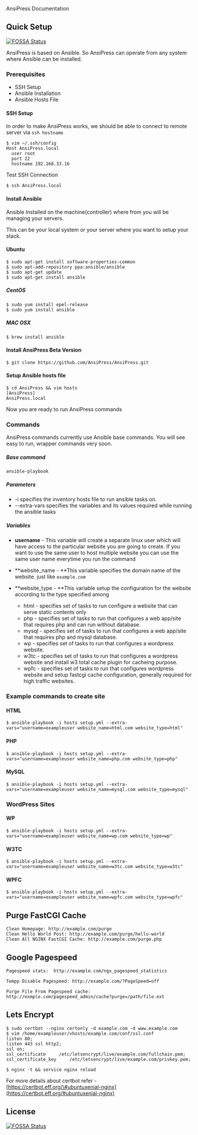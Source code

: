 AnsiPress Documentation

## Quick Setup
[![FOSSA Status](https://app.fossa.io/api/projects/git%2Bgithub.com%2FAnsiPress%2FDocs.svg?type=shield)](https://app.fossa.io/projects/git%2Bgithub.com%2FAnsiPress%2FDocs?ref=badge_shield)


AnsiPress is based on Ansible. So AnsiPress can operate from any system where Ansible can be installed.

### Prerequisites

* SSH Setup
* Ansible Installation
* Ansible Hosts File

#### SSH Setup

In order to make AnsiPress works, we should be able to connect to remote server via `ssh hostname`

```
$ vim ~/.ssh/config
Host AnsiPress.local
  user root
  port 22
  hostname 192.168.33.16
```

Test SSH Connection

`$ ssh AnsiPress.local`

#### Install Ansible

Ansible Installed on the machine\(controller\) where from you will be managing your servers.

This can be your local system or your server where you want to setup your stack.

#### Ubuntu

```
$ sudo apt-get install software-properties-common
$ sudo apt-add-repository ppa:ansible/ansible
$ sudo apt-get update
$ sudo apt-get install ansible
```

##### CentOS

```
$ sudo yum install epel-release
$ sudo yum install ansible
```

##### MAC OSX

```
$ brew install ansible
```

#### Install AnsiPress Beta Version

```
$ git clone https://github.com/AnsiPress/AnsiPress.git
```

#### Setup Ansible hosts file

```
$ cd AnsiPress && vim hosts
[AnsiPress]
AnsiPress.local
```

Now you are ready to run AnsiPress commands

### Commands

AnsiPress commands currently use Ansible base commands. You will see  easy to run, wrapper commands very soon.

##### Base command

```
ansible-playbook
```

##### Parameters

* -i specifies the inventory hosts file to run ansible tasks on.
* --extra-vars specifies the variables and its values required while running the ansible tasks

##### Variables

* **username**   - This  variable will create a separate linux user which will have access to the particular website you are going to create. If you want to use the same user to host multiple website you can use the same user name everytime you run the command

* **website\_name -  **This variable specifies the domain name of the website. just like `example.com`

* **website\_type - **This variable setup the configuration for the website according to the type specified among

  * html - specifies set of tasks to run configure a website that can serve static contents only
  * php -  specifies set of tasks to run that configures a web app/site that requires php and can run without database.
  * mysql - specifies set of tasks to run that configures a web app/site that requires php and mysql database.
  * wp - specifies set of tasks to run that configures a wordpress website.
  * w3tc - specifies set of tasks to run that configures a wordpress website and install w3 total cache plugin for cacheing purpose.
  * wpfc - specifies set of tasks to run that configures wordpress website and setup fastcgi cache configuration, generally required for high traffic websites.

### Example commands to create site

#### HTML

```
$ ansible-playbook -i hosts setup.yml --extra-vars="username=exampleuser website_name=html.com website_type=html"
```

#### PHP

```
$ ansible-playbook -i hosts setup.yml --extra-vars="username=exampleuser website_name=php.com website_type=php"
```

#### MySQL

```
$ ansible-playbook -i hosts setup.yml --extra-vars="username=exampleuser website_name=mysql.com website_type=mysql"
```

### WordPress Sites

#### WP

```
$ ansible-playbook -i hosts setup.yml --extra-vars="username=exampleuser website_name=wp.com website_type=wp"
```

#### W3TC

```
$ ansible-playbook -i hosts setup.yml --extra-vars="username=exampleuser website_name=w3tc.com website_type=w3tc"
```

#### WPFC

```
$ ansible-playbook -i hosts setup.yml --extra-vars="username=exampleuser website_name=wpfc.com website_type=wpfc"
```

## Purge FastCGI Cache

```
Clean Homepage: http://example.com/purge
Clean Hello World Post: http://example.com/purge/hello-world
Clean All NGINX FastCGI Cache: http://example.com/purge.php 

```

## Google Pagespeed

```
Pagespeed stats:  http://example.com/ngx_pagespeed_statistics

Tempp Disable Pagespeed: http://example.com/?PageSpeed=off

Purge File From Pagespeed cache: http://exmple.com/pagespeed_admin/cache?purge=/path/file.ext
```

## Lets Encrypt

```
$ sudo certbot --nginx certonly -d example.com -d www.example.com
$ vim /home/exampleuser/vhosts/example.com/conf/ssl.conf
listen 80;
listen 443 ssl http2;
ssl on;
ssl_certificate     /etc/letsencrypt/live/example.com/fullchain.pem;
ssl_certificate_key     /etc/letsencrypt/live/example.com/privkey.pem;

$ nginx -t && service nginx reload
```

For more details about certbot refer - [https://certbot.eff.org/\#ubuntuxenial-nginx](https://certbot.eff.org/#ubuntuxenial-nginx)



## License
[![FOSSA Status](https://app.fossa.io/api/projects/git%2Bgithub.com%2FAnsiPress%2FDocs.svg?type=large)](https://app.fossa.io/projects/git%2Bgithub.com%2FAnsiPress%2FDocs?ref=badge_large)
